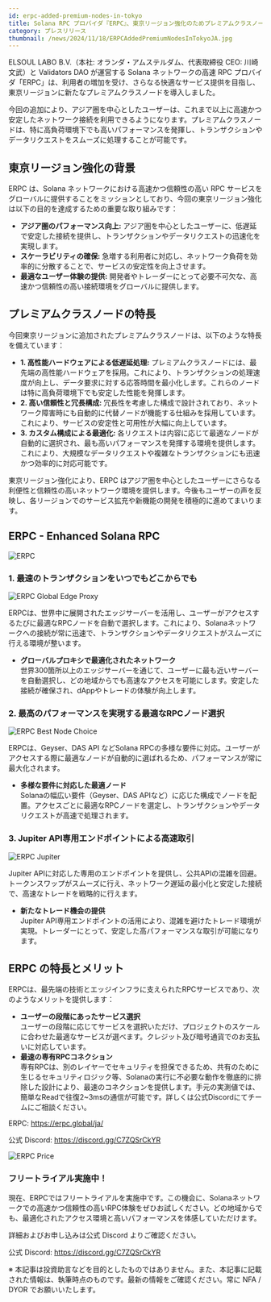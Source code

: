 ```yaml
---
id: erpc-added-premium-nodes-in-tokyo
title: Solana RPC プロバイダ『ERPC』、東京リージョン強化のためプレミアムクラスノードを追加
category: プレスリリース
thumbnail: /news/2024/11/18/ERPCAddedPremiumNodesInTokyoJA.jpg
---
```


ELSOUL LABO B.V.（本社: オランダ・アムステルダム、代表取締役 CEO: 川崎文武）と Validators DAO が運営する Solana ネットワークの高速 RPC プロバイダ「ERPC」は、利用者の増加を受け、さらなる快適なサービス提供を目指し、東京リージョンに新たなプレミアムクラスノードを導入しました。

今回の追加により、アジア圏を中心としたユーザーは、これまで以上に高速かつ安定したネットワーク接続を利用できるようになります。プレミアムクラスノードは、特に高負荷環境下でも高いパフォーマンスを発揮し、トランザクションやデータリクエストをスムーズに処理することが可能です。

## 東京リージョン強化の背景

ERPC は、Solana ネットワークにおける高速かつ信頼性の高い RPC サービスをグローバルに提供することをミッションとしており、今回の東京リージョン強化は以下の目的を達成するための重要な取り組みです：

- **アジア圏のパフォーマンス向上:** アジア圏を中心としたユーザーに、低遅延で安定した接続を提供し、トランザクションやデータリクエストの迅速化を実現します。
- **スケーラビリティの確保:** 急増する利用者に対応し、ネットワーク負荷を効率的に分散することで、サービスの安定性を向上させます。
- **最適なユーザー体験の提供:** 開発者やトレーダーにとって必要不可欠な、高速かつ信頼性の高い接続環境をグローバルに提供します。

## プレミアムクラスノードの特長

今回東京リージョンに追加されたプレミアムクラスノードは、以下のような特長を備えています：

- **1. 高性能ハードウェアによる低遅延処理:** プレミアムクラスノードには、最先端の高性能ハードウェアを採用。これにより、トランザクションの処理速度が向上し、データ要求に対する応答時間を最小化します。これらのノードは特に高負荷環境下でも安定した性能を発揮します。
- **2. 高い信頼性と冗長構成:** 冗長性を考慮した構成で設計されており、ネットワーク障害時にも自動的に代替ノードが機能する仕組みを採用しています。これにより、サービスの安定性と可用性が大幅に向上しています。
- **3. カスタム構成による最適化:** 各リクエストは内容に応じて最適なノードが自動的に選択され、最も高いパフォーマンスを発揮する環境を提供します。これにより、大規模なデータリクエストや複雑なトランザクションにも迅速かつ効率的に対応可能です。

東京リージョン強化により、ERPC はアジア圏を中心としたユーザーにさらなる利便性と信頼性の高いネットワーク環境を提供します。今後もユーザーの声を反映し、各リージョンでのサービス拡充や新機能の開発を積極的に進めてまいります。

## ERPC - Enhanced Solana RPC

![ERPC](/news/2024/11/06/ERPC.jpg)

### 1. 最速のトランザクションをいつでもどこからでも

![ERPC Global Edge Proxy](/news/2024/11/12/ERPCProxyJA.jpg)

ERPCは、世界中に展開されたエッジサーバーを活用し、ユーザーがアクセスするたびに最適なRPCノードを自動で選択します。これにより、Solanaネットワークへの接続が常に迅速で、トランザクションやデータリクエストがスムーズに行える環境が整います。

- **グローバルプロキシで最適化されたネットワーク**  
  世界300箇所以上のエッジサーバーを通じて、ユーザーに最も近いサーバーを自動選択し、どの地域からでも高速なアクセスを可能にします。安定した接続が確保され、dAppやトレードの体験が向上します。

### 2. 最高のパフォーマンスを実現する最適なRPCノード選択

![ERPC Best Node Choice](/news/2024/11/12/ERPCBestChoiceJA.jpg)

ERPCは、Geyser、DAS API などSolana RPCの多様な要件に対応。ユーザーがアクセスする際に最適なノードが自動的に選ばれるため、パフォーマンスが常に最大化されます。

- **多様な要件に対応した最適ノード**  
  Solanaの幅広い要件（Geyser、DAS APIなど）に応じた構成でノードを配置。アクセスごとに最適なRPCノードを選定し、トランザクションやデータリクエストが高速で処理されます。

### 3. Jupiter API専用エンドポイントによる高速取引

![ERPC Jupiter](/news/2024/11/12/ERPCJupiterJA.jpg)

Jupiter APIに対応した専用のエンドポイントを提供し、公共APIの混雑を回避。トークンスワップがスムーズに行え、ネットワーク遅延の最小化と安定した接続で、高速なトレードを戦略的に行えます。

- **新たなトレード機会の提供**  
  Jupiter API専用エンドポイントの活用により、混雑を避けたトレード環境が実現。トレーダーにとって、安定した高パフォーマンスな取引が可能になります。

## ERPC の特長とメリット

ERPCは、最先端の技術とエッジインフラに支えられたRPCサービスであり、次のようなメリットを提供します：

- **ユーザーの段階にあったサービス選択**  
  ユーザーの段階に応じてサービスを選択いただけ、プロジェクトのスケールに合わせた最適なサービスが選べます。クレジット及び暗号通貨でのお支払いに対応しています。
- **最速の専有RPCコネクション**  
  専有RPCは、別のレイヤーでセキュリティを担保できるため、共有のために生じるセキュリティロジック等、Solanaの実行に不必要な動作を徹底的に排除した設計により、最速のコネクションを提供します。手元の実測値では、簡単なReadで往復2~3msの通信が可能です。詳しくは公式Discordにてチームにご相談ください。

ERPC: https://erpc.global/ja/

公式 Discord: https://discord.gg/C7ZQSrCkYR

![ERPC Price](/news/2024/11/12/ERPCPriceJA.jpg)

### フリートライアル実施中！

現在、ERPCではフリートライアルを実施中です。この機会に、Solanaネットワークでの高速かつ信頼性の高いRPC体験をぜひお試しください。どの地域からでも、最適化されたアクセス環境と高いパフォーマンスを体感していただけます。

詳細およびお申し込みは公式 Discord よりご確認ください。

公式 Discord: https://discord.gg/C7ZQSrCkYR

※ 本記事は投資助言などを目的としたものではありません。また、本記事に記載された情報は、執筆時点のものです。最新の情報をご確認ください。常に NFA / DYOR でお願いいたします。
